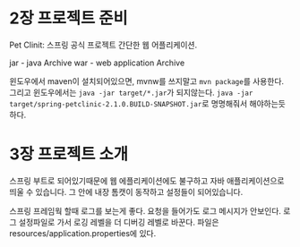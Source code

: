 # 2장 프로젝트 준비

Pet Clinit: 스프링 공식 프로젝트 간단한 웹 어플리케이션.

jar - java Archive
war - web application Archive

윈도우에서 maven이 설치되어있으면, mvnw를 쓰지말고 `mvn package`를 사용한다.
그리고 윈도우에서는 `java -jar target/*.jar`가 되지않는다. `java -jar target/spring-petclinic-2.1.0.BUILD-SNAPSHOT.jar`로 명명해줘서 해야하는듯 하다.

# 3장 프로젝트 소개

스프링 부트로 되어있기때문에 웹 에플리케이션에도 불구하고 자바 애플리케이션으로 띄울 수 있습니다. 그 안에 내장 톰캣이 동작하고 설정들이 되어있습니다.

스프링 프레임웍 할때 로그를 보는게 좋다.
요청을 들어가도 로그 메시지가 안보인다. 로그 설정파일로 가서 로깅 레벨을 더 디버깅 레벨로 바꾼다. 파일은 resources/application.properties에 있다.


